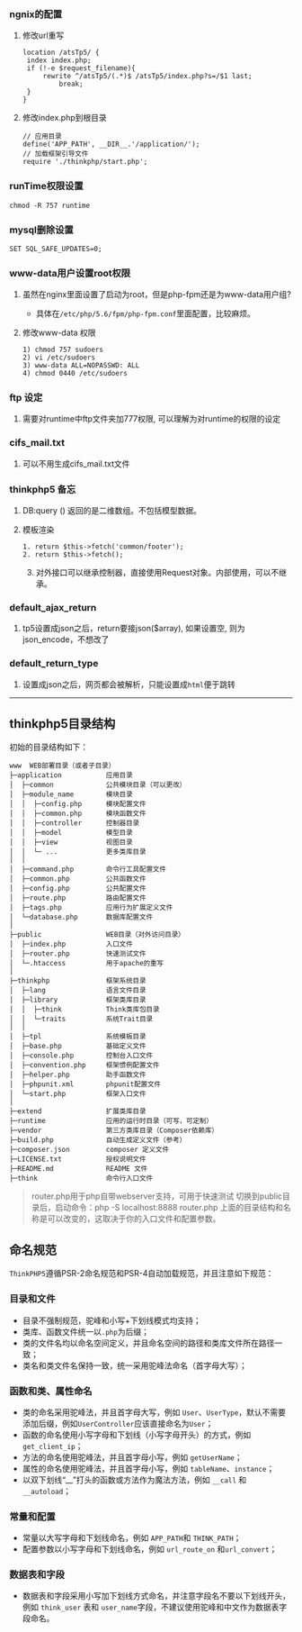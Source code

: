 ### ngnix的配置

1. 修改url重写

   ```
   location /atsTp5/ {
   	index index.php;
   	if (!-e $request_filename){
   		rewrite ^/atsTp5/(.*)$ /atsTp5/index.php?s=/$1 last;
   			break;
   	}
   }
   ```

   

2. 修改index.php到根目录

   ```
   // 应用目录
   define('APP_PATH', __DIR__.'/application/');
   // 加载框架引导文件
   require './thinkphp/start.php';
   ```


### runTime权限设置

```
chmod -R 757 runtime
```

### mysql删除设置

```
SET SQL_SAFE_UPDATES=0;
```

### www-data用户设置root权限

1. 虽然在nginx里面设置了启动为root，但是php-fpm还是为www-data用户组?

   + 具体在`/etc/php/5.6/fpm/php-fpm.conf`里面配置，比较麻烦。

2. 修改www-data 权限 

   ```
   1) chmod 757 sudoers
   2) vi /etc/sudoers
   3) www-data ALL=NOPASSWD: ALL
   4) chmod 0440 /etc/sudoers
   ```

### ftp 设定

1. 需要对runtime中ftp文件夹加777权限, 可以理解为对runtime的权限的设定

### cifs_mail.txt

1. 可以不用生成cifs_mail.txt文件

### thinkphp5 备忘

 1. DB:query () 返回的是二维数组。不包括模型数据。

 2. 模板渲染

    ```
    1. return $this->fetch('common/footer');
    2. return $this->fetch();
    ```

    3. 对外接口可以继承控制器，直接使用Request对象。内部使用，可以不继承。


### default_ajax_return
  1. tp5设置成json之后，return要接json($array), 如果设置空, 则为json_encode，不想改了

### default_return_type
  1. 设置成json之后，网页都会被解析，只能设置成`html`便于跳转
  
       
---
## thinkphp5目录结构

初始的目录结构如下：

~~~
www  WEB部署目录（或者子目录）
├─application           应用目录
│  ├─common             公共模块目录（可以更改）
│  ├─module_name        模块目录
│  │  ├─config.php      模块配置文件
│  │  ├─common.php      模块函数文件
│  │  ├─controller      控制器目录
│  │  ├─model           模型目录
│  │  ├─view            视图目录
│  │  └─ ...            更多类库目录
│  │
│  ├─command.php        命令行工具配置文件
│  ├─common.php         公共函数文件
│  ├─config.php         公共配置文件
│  ├─route.php          路由配置文件
│  ├─tags.php           应用行为扩展定义文件
│  └─database.php       数据库配置文件
│
├─public                WEB目录（对外访问目录）
│  ├─index.php          入口文件
│  ├─router.php         快速测试文件
│  └─.htaccess          用于apache的重写
│
├─thinkphp              框架系统目录
│  ├─lang               语言文件目录
│  ├─library            框架类库目录
│  │  ├─think           Think类库包目录
│  │  └─traits          系统Trait目录
│  │
│  ├─tpl                系统模板目录
│  ├─base.php           基础定义文件
│  ├─console.php        控制台入口文件
│  ├─convention.php     框架惯例配置文件
│  ├─helper.php         助手函数文件
│  ├─phpunit.xml        phpunit配置文件
│  └─start.php          框架入口文件
│
├─extend                扩展类库目录
├─runtime               应用的运行时目录（可写，可定制）
├─vendor                第三方类库目录（Composer依赖库）
├─build.php             自动生成定义文件（参考）
├─composer.json         composer 定义文件
├─LICENSE.txt           授权说明文件
├─README.md             README 文件
├─think                 命令行入口文件
~~~

> router.php用于php自带webserver支持，可用于快速测试
> 切换到public目录后，启动命令：php -S localhost:8888  router.php
> 上面的目录结构和名称是可以改变的，这取决于你的入口文件和配置参数。

## 命名规范

`ThinkPHP5`遵循PSR-2命名规范和PSR-4自动加载规范，并且注意如下规范：

### 目录和文件

*   目录不强制规范，驼峰和小写+下划线模式均支持；
*   类库、函数文件统一以`.php`为后缀；
*   类的文件名均以命名空间定义，并且命名空间的路径和类库文件所在路径一致；
*   类名和类文件名保持一致，统一采用驼峰法命名（首字母大写）；

### 函数和类、属性命名
*   类的命名采用驼峰法，并且首字母大写，例如 `User`、`UserType`，默认不需要添加后缀，例如`UserController`应该直接命名为`User`；
*   函数的命名使用小写字母和下划线（小写字母开头）的方式，例如 `get_client_ip`；
*   方法的命名使用驼峰法，并且首字母小写，例如 `getUserName`；
*   属性的命名使用驼峰法，并且首字母小写，例如 `tableName`、`instance`；
*   以双下划线“__”打头的函数或方法作为魔法方法，例如 `__call` 和 `__autoload`；

### 常量和配置
*   常量以大写字母和下划线命名，例如 `APP_PATH`和 `THINK_PATH`；
*   配置参数以小写字母和下划线命名，例如 `url_route_on` 和`url_convert`；

### 数据表和字段
*   数据表和字段采用小写加下划线方式命名，并注意字段名不要以下划线开头，例如 `think_user` 表和 `user_name`字段，不建议使用驼峰和中文作为数据表字段命名。